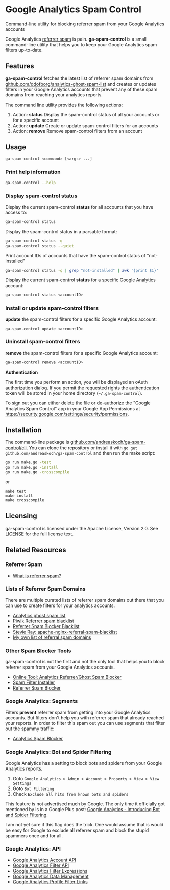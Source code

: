 # Google Analytics Spam Control

Command-line utility for blocking referrer spam from your Google Analytics accounts

Google Analytics [referrer spam](https://en.wikipedia.org/wiki/Referer_spam) is pain.
**ga-spam-control** is a small command-line utility that helps you to keep your Google Analytics spam filters up-to-date.

## Features

**ga-spam-control** fetches the latest list of referrer spam domains from [github.com/ddofborg/analytics-ghost-spam-list](https://github.com/ddofborg/analytics-ghost-spam-list) and creates or updates filters in your Google Analytics accounts that prevent any of these spam domains from reaching your analytics reports.

The command line utility provides the following actions:

1. Action: **status**
Display the spam-control status of all your accounts or for a specific account
2. Action: **update**
Create or update spam-control filters for an accounts
3. Action: **remove**
Remove spam-control filters from an account

## Usage

```bash
ga-spam-control <command> [<args> ...]
```

### Print help information

```bash
ga-spam-control --help
```

### Display spam-control status

Display the current spam-control **status** for all accounts that you have access to:

```bash
ga-spam-control status
```

Display the spam-control status in a parsable format:

```bash
ga-spam-control status -q
ga-spam-control status --quiet
```

Print account IDs of accounts that have the spam-control status of "not-installed"

```bash
ga-spam-control status -q | grep "not-installed" | awk '{print $1}'
```

Display the current spam-control **status** for a specific Google Analytics account:

```bash
ga-spam-control status <accountID>
```

### Install or update spam-control filters

**update** the spam-control filters for a specific Google Analytics account:

```bash
ga-spam-control update <accountID>
```

### Uninstall spam-control filters

**remove** the spam-control filters for a specific Google Analytics account:

```bash
ga-spam-control remove <accountID>
```

**Authentication**

The first time you perform an action, you will be displayed an oAuth authorization dialog.
If you permit the requested rights the authentication token will be stored in your home directory (`~/.ga-spam-control`).

To sign out you can either delete the file or de-authorize the "Google Analytics Spam Control" app in your Google App Permissions at https://security.google.com/settings/security/permissions.

## Installation

The command-line package is [github.com/andreaskoch/ga-spam-control/cli](cli/main.go). You can clone the repository or install it with `go get github.com/andreaskoch/ga-spam-control` and then run the make script:

```bash
go run make.go -test
go run make.go -install
go run make.go -crosscompile
```

or

```
make test
make install
make crosscompile
```

## Licensing

ga-spam-control is licensed under the Apache License, Version 2.0.
See [LICENSE](LICENSE) for the full license text.

## Related Resources

### Referrer Spam

- [What is referrer spam?](https://en.wikipedia.org/wiki/Referer_spam)

### Lists of Referrer Spam Domains

There are multiple curated lists of referrer spam domains out there that you can use to create filters for your analytics accounts.

- [Analytics ghost spam list](https://github.com/ddofborg/analytics-ghost-spam-list)
- [Piwik Referrer spam blacklist](https://github.com/piwik/referrer-spam-blacklist)
- [Referrer Spam Blocker Blacklist](https://referrerspamblocker.com/blacklist)
- [Stevie Ray: apache-nginx-referral-spam-blacklist](https://github.com/Stevie-Ray/apache-nginx-referral-spam-blacklist)
- [My own list of referral spam domains](spam-domains/referrer-spam-domains.txt)

### Other Spam Blocker Tools

ga-spam-control is not the first and not the only tool that helps you to block referrer spam from your Google Analytics accounts.

- [Online Tool: Analytics Referrer/Ghost Spam Blocker](https://www.adwordsrobot.com/en/tools/ga-referrer-spam-killer)
- [Spam Filter Installer](http://www.simoahava.com/spamfilter/)
- [Referrer Spam Blocker](https://referrerspamblocker.com/)

### Google Analytics: Segments

Filters **prevent** referrer spam from getting into your Google Analytics accounts.
But filters don't help you with referrer spam that already reached your reports. In order to filter this spam out you can use segments that filter out the spammy traffic:

- [Analytics Spam Blocker ](https://www.google.com/analytics/gallery/#posts/search/%3F_.tab%3DMy%26_.sort%3DDATE%26_.start%3D0%26_.viewId%3DgyNgK6N3R6iK-UphdU8M6w/)

### Google Analytics: Bot and Spider Filtering

Google Analytics has a setting to block bots and spiders from your Google Analytics reports.

1. Goto `Google Analytics > Admin > Account > Property > View > View Settings`
2. Goto `Bot Filtering`
3. Check `Exclude all hits from known bots and spiders`

This feature is not advertised much by Google. The only time it officially got mentioned by is in a Google Plus post: [Google Analytics - Introducing Bot and Spider Filtering](https://plus.google.com/+GoogleAnalytics/posts/2tJ79CkfnZk).

I am not yet sure if this flag does the trick. One would assume that is would be easy for Google to exclude all referrer spam and block the stupid spammers once and for all.

### Google Analytics: API

- [Google Analytics Account API](https://developers.google.com/analytics/devguides/config/mgmt/v3/mgmtReference/management/accounts/list)
- [Google Analytics Filter API](https://developers.google.com/analytics/devguides/config/mgmt/v3/mgmtReference/management/filters)
- [Google Analytics Filter Expressions](https://developers.google.com/analytics/devguides/reporting/core/v3/reference#filters)
- [Google Analytics Data Management](https://developers.google.com/analytics/devguides/config/mgmt/v3/data-management)
- [Google Analytics Profile Filter Links](https://developers.google.com/analytics/devguides/config/mgmt/v3/mgmtReference/management/profileFilterLinks)
